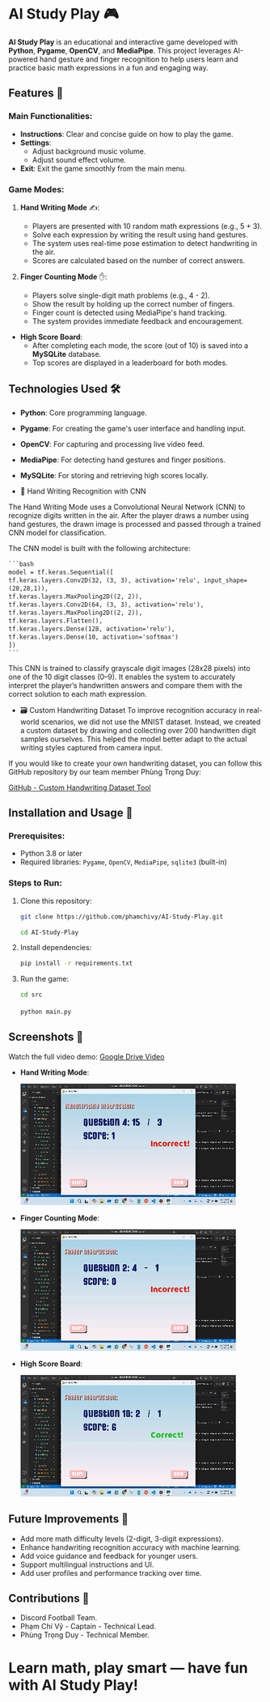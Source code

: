 # AI Study Play 🎮

**AI Study Play** is an educational and interactive game developed with **Python**, **Pygame**, **OpenCV**, and **MediaPipe**. This project leverages AI-powered hand gesture and finger recognition to help users learn and practice basic math expressions in a fun and engaging way.

## Features 🌟

### Main Functionalities:
- **Instructions**: Clear and concise guide on how to play the game.
- **Settings**:
  - Adjust background music volume.
  - Adjust sound effect volume.
- **Exit**: Exit the game smoothly from the main menu.

### Game Modes:
1. **Hand Writing Mode** ✍️:
   - Players are presented with 10 random math expressions (e.g., 5 + 3).
   - Solve each expression by writing the result using hand gestures.
   - The system uses real-time pose estimation to detect handwriting in the air.
   - Scores are calculated based on the number of correct answers.

2. **Finger Counting Mode** ✋:
   - Players solve single-digit math problems (e.g., 4 - 2).
   - Show the result by holding up the correct number of fingers.
   - Finger count is detected using MediaPipe's hand tracking.
   - The system provides immediate feedback and encouragement.

- **High Score Board**:
   - After completing each mode, the score (out of 10) is saved into a **MySQLite** database.
   - Top scores are displayed in a leaderboard for both modes.

## Technologies Used 🛠️

- **Python**: Core programming language.
- **Pygame**: For creating the game's user interface and handling input.
- **OpenCV**: For capturing and processing live video feed.
- **MediaPipe**: For detecting hand gestures and finger positions.
- **MySQLite**: For storing and retrieving high scores locally.

- 🧠 Hand Writing Recognition with CNN

The Hand Writing Mode uses a Convolutional Neural Network (CNN) to recognize digits written in the air. After the player draws a number using hand gestures, the drawn image is processed and passed through a trained CNN model for classification.

The CNN model is built with the following architecture:

    ```bash
    model = tf.keras.Sequential([
    tf.keras.layers.Conv2D(32, (3, 3), activation='relu', input_shape=(28,28,1)),
    tf.keras.layers.MaxPooling2D((2, 2)),
    tf.keras.layers.Conv2D(64, (3, 3), activation='relu'),
    tf.keras.layers.MaxPooling2D((2, 2)),
    tf.keras.layers.Flatten(),
    tf.keras.layers.Dense(128, activation='relu'),
    tf.keras.layers.Dense(10, activation='softmax')
    ])
    ```

This CNN is trained to classify grayscale digit images (28x28 pixels) into one of the 10 digit classes (0–9). It enables the system to accurately interpret the player’s handwritten answers and compare them with the correct solution to each math expression.

- 🗃️ Custom Handwriting Dataset
To improve recognition accuracy in real-world scenarios, we did not use the MNIST dataset. Instead, we created a custom dataset by drawing and collecting over 200 handwritten digit samples ourselves. This helped the model better adapt to the actual writing styles captured from camera input.

If you would like to create your own handwriting dataset, you can follow this GitHub repository by our team member Phùng Trọng Duy:

[GitHub - Custom Handwriting Dataset Tool](https://github.com/duytrong03/Handwriting-Recognition-Demo.git)

## Installation and Usage 🚀

### Prerequisites:
- Python 3.8 or later
- Required libraries: `Pygame`, `OpenCV`, `MediaPipe`, `sqlite3` (built-in)

### Steps to Run:
1. Clone this repository:
    ```bash
    git clone https://github.com/phamchivy/AI-Study-Play.git
    ```
    ```bash
    cd AI-Study-Play
    ```

2. Install dependencies:
    ```bash
    pip install -r requirements.txt
    ```

3. Run the game:
    ```bash
    cd src

    python main.py
    ```

## Screenshots 📸
Watch the full video demo: [Google Drive Video](https://drive.google.com/file/d/1gcU7rLEBV7c33wXuV0iNj9-DzVFcEl3C/view?usp=sharing)

- **Hand Writing Mode**:

  ![Handwriting Mode](assets/results/hand.gif)

- **Finger Counting Mode**:

  ![Finger Counting Mode](assets/results/finger.gif)

- **High Score Board**:

  ![High Score](assets/results/highscore.gif)

## Future Improvements 🚧
- Add more math difficulty levels (2-digit, 3-digit expressions).
- Enhance handwriting recognition accuracy with machine learning.
- Add voice guidance and feedback for younger users.
- Support multilingual instructions and UI.
- Add user profiles and performance tracking over time.

## Contributions 🤝

- Discord Football Team.
- Phạm Chí Vỹ - Captain - Technical Lead.
- Phùng Trọng Duy - Technical Member.

# Learn math, play smart — have fun with AI Study Play!
